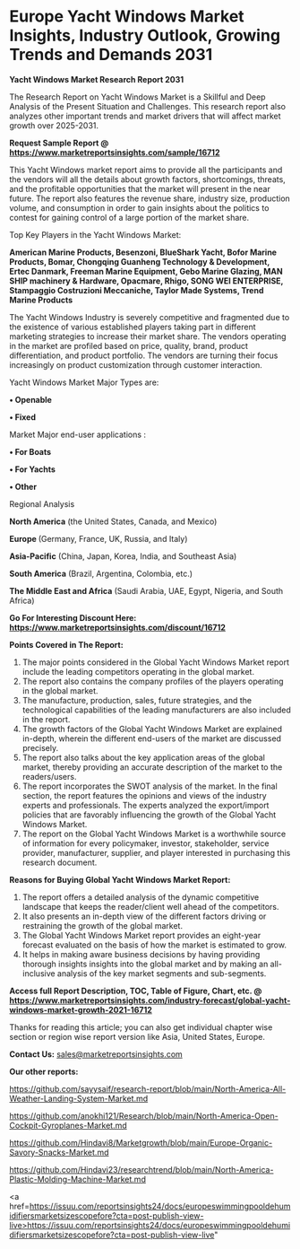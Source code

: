  # Europe Yacht Windows Market Insights, Industry Outlook, Growing Trends and Demands 2031

<strong>Yacht Windows Market Research Report 2031</strong>

The Research Report on Yacht Windows Market is a Skillful and Deep Analysis of the Present Situation and Challenges. This research report also analyzes other important trends and market drivers that will affect market growth over 2025-2031.

<strong>Request Sample Report @ <a href=https://www.marketreportsinsights.com/sample/16712>https://www.marketreportsinsights.com/sample/16712</a></strong>

This Yacht Windows market report aims to provide all the participants and the vendors will all the details about growth factors, shortcomings, threats, and the profitable opportunities that the market will present in the near future. The report also features the revenue share, industry size, production volume, and consumption in order to gain insights about the politics to contest for gaining control of a large portion of the market share.

Top Key Players in the Yacht Windows Market:

<strong>American Marine Products, Besenzoni, BlueShark Yacht, Bofor Marine Products, Bomar, Chongqing Guanheng Technology & Development, Ertec Danmark, Freeman Marine Equipment, Gebo Marine Glazing, MAN SHIP machinery & Hardware, Opacmare, Rhigo, SONG WEI ENTERPRISE, Stampaggio Costruzioni Meccaniche, Taylor Made Systems, Trend Marine Products</strong>

The Yacht Windows Industry is severely competitive and fragmented due to the existence of various established players taking part in different marketing strategies to increase their market share. The vendors operating in the market are profiled based on price, quality, brand, product differentiation, and product portfolio. The vendors are turning their focus increasingly on product customization through customer interaction.

Yacht Windows Market Major Types are:

<strong>• Openable

• Fixed</strong>

Market Major end-user applications :

<strong>• For Boats

• For Yachts

• Other</strong>

Regional Analysis

</u><strong><b>North America</b></strong> (the United States, Canada, and Mexico)

<strong><b>Europe </b></strong>(Germany, France, UK, Russia, and Italy)

<strong><b>Asia-Pacific</b></strong> (China, Japan, Korea, India, and Southeast Asia)

<strong><b>South America</b></strong> (Brazil, Argentina, Colombia, etc.)

<strong><b>The Middle East and Africa</b></strong> (Saudi Arabia, UAE, Egypt, Nigeria, and South Africa)

<strong>Go For Interesting Discount Here: <a href=https://www.marketreportsinsights.com/discount/16712>https://www.marketreportsinsights.com/discount/16712</a></strong>

<strong>Points Covered in The Report:</strong>
<ol>
  <li>The major points considered in the Global Yacht Windows Market report include the leading competitors operating in the global market.</li>
  <li>The report also contains the company profiles of the players operating in the global market.</li>
  <li>The manufacture, production, sales, future strategies, and the technological capabilities of the leading manufacturers are also included in the report.</li>
  <li>The growth factors of the Global Yacht Windows Market are explained in-depth, wherein the different end-users of the market are discussed precisely.</li>
  <li>The report also talks about the key application areas of the global market, thereby providing an accurate description of the market to the readers/users.</li>
  <li>The report incorporates the SWOT analysis of the market. In the final section, the report features the opinions and views of the industry experts and professionals. The experts analyzed the export/import policies that are favorably influencing the growth of the Global Yacht Windows Market.</li>
  <li>The report on the Global Yacht Windows Market is a worthwhile source of information for every policymaker, investor, stakeholder, service provider, manufacturer, supplier, and player interested in purchasing this research document.</li>
</ol>
<strong>Reasons for Buying Global Yacht Windows Market Report:</strong>

<ol>
  <li>The report offers a detailed analysis of the dynamic competitive landscape that keeps the reader/client well ahead of the competitors.</li>
  <li>It also presents an in-depth view of the different factors driving or restraining the growth of the global market.</li>
  <li>The Global Yacht Windows Market report provides an eight-year forecast evaluated on the basis of how the market is estimated to grow.</li>
  <li>It helps in making aware business decisions by having providing thorough insights insights into the global market and by making an all-inclusive analysis of the key market segments and sub-segments.</li>
</ol>
<strong>Access full Report Description, TOC, Table of Figure, Chart, etc. @ <a href=https://www.marketreportsinsights.com/industry-forecast/global-yacht-windows-market-growth-2021-16712>https://www.marketreportsinsights.com/industry-forecast/global-yacht-windows-market-growth-2021-16712</a></strong>


Thanks for reading this article; you can also get individual chapter wise section or region wise report version like Asia, United States, Europe.

<strong>Contact Us:</strong>
sales@marketreportsinsights.com

<strong>Our other reports:</strong>

<a href=https://github.com/sayysaif/research-report/blob/main/North-America-All-Weather-Landing-System-Market.md>https://github.com/sayysaif/research-report/blob/main/North-America-All-Weather-Landing-System-Market.md</a>

<a href=https://github.com/anokhi121/Research/blob/main/North-America-Open-Cockpit-Gyroplanes-Market.md>https://github.com/anokhi121/Research/blob/main/North-America-Open-Cockpit-Gyroplanes-Market.md</a>

<a href=https://github.com/Hindavi8/Marketgrowth/blob/main/Europe-Organic-Savory-Snacks-Market.md>https://github.com/Hindavi8/Marketgrowth/blob/main/Europe-Organic-Savory-Snacks-Market.md</a>

<a href=https://github.com/Hindavi23/researchtrend/blob/main/North-America-Plastic-Molding-Machine-Market.md>https://github.com/Hindavi23/researchtrend/blob/main/North-America-Plastic-Molding-Machine-Market.md</a>

<a href=https://issuu.com/reportsinsights24/docs/europeswimmingpooldehumidifiersmarketsizescopefore?cta=post-publish-view-live>https://issuu.com/reportsinsights24/docs/europeswimmingpooldehumidifiersmarketsizescopefore?cta=post-publish-view-live</a>"

